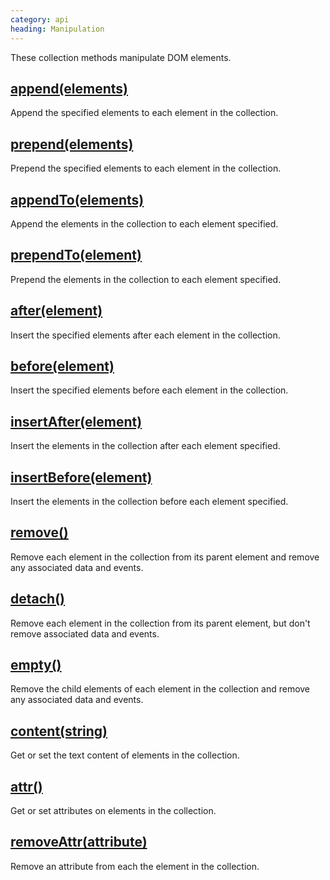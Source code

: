 ```yaml
--- 
category: api
heading: Manipulation
---
```


These collection methods manipulate DOM elements.

## [append(elements)](/api/append/)

Append the specified elements to each element in the collection.

## [prepend(elements)](/api/prepend/)

Prepend the specified elements to each element in the collection.

## [appendTo(elements)](/api/appendTo/)

Append the elements in the collection to each element specified.

## [prependTo(element)](/api/prependTo/)

Prepend the elements in the collection to each element specified.

## [after(element)](/api/after/)

Insert the specified elements after each element in the collection.

## [before(element)](/api/before/)

Insert the specified elements before each element in the collection.

## [insertAfter(element)](/api/insertAfter/)

Insert the elements in the collection after each element specified.

## [insertBefore(element)](/api/insertBefore/)

Insert the elements in the collection before each element specified.

## [remove()](/api/remove/)

Remove each element in the collection from its parent element and remove any associated data and events.

## [detach()](/api/detach/)

Remove each element in the collection from its parent element, but don't remove associated data and events.

## [empty()](/api/empty/)

Remove the child elements of each element in the collection and remove any associated data and events.

## [content(string)](/api/content/)

Get or set the text content of elements in the collection.

## [attr()](/api/attr/)

Get or set attributes on elements in the collection.

## [removeAttr(attribute)](/api/removeAttr/)

Remove an attribute from each the element in the collection.
